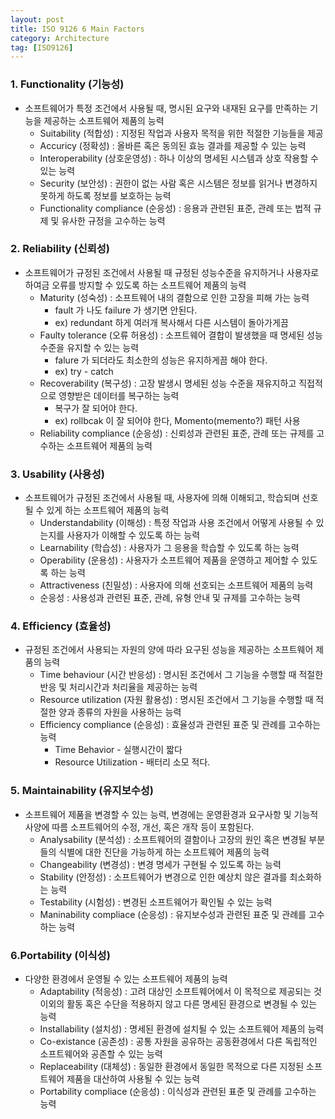 ```yaml
---
layout: post
title: ISO 9126 6 Main Factors
category: Architecture
tag: [ISO9126]
---
```


### 1. Functionality (기능성)
- 소프트웨어가 특정 조건에서 사용될 때, 명시된 요구와 내재된 요구를 만족하는 기능을 제공하는 소프트웨어 제품의 능력
  - Suitability (적합성) : 지정된 작업과 사용자 목적을 위한 적절한 기능들을 제공
  - Accuricy (정확성) : 올바른 혹은 동의된 효능 결과를 제공할 수 있는 능력
  - Interoperability (상호운영성) : 하나 이상의 명세된 시스템과 상호 작용할 수 있는 능력
  - Security (보안성) : 권한이 없는 사람 혹은 시스템은 정보를 읽거나 변경하지 못하게 하도록 정보를 보호하는 능력
  - Functionality compliance (순응성) : 응용과 관련된 표준, 관례 또는 법적 규제 및 유사한 규정을 고수하는 능력

### 2. Reliability (신뢰성)
- 소프트웨어가 규정된 조건에서 사용될 때 규정된 성능수준을 유지하거나 사용자로 하여금 오류를 방지할 수 있도록 하는 소프트웨어 제품의 능력
  - Maturity (성숙성) : 소프트웨어 내의 결함으로 인한 고장을 피해 가는 능력
    - fault 가 나도 failure 가 생기면 안된다.
    - ex) redundant 하게 여러개 복사해서 다른 시스템이 돌아가게끔
  -  Faulty tolerance (오류 허용성) : 소프트웨어 결합이 발생했을 때 명세된 성능 수준을 유지할 수 있는 능력
      - falure 가 되더라도 최소한의 성능은 유지하게끔 해야 한다.
      - ex) try - catch
  -  Recoverability (복구성) : 고장 발생시 명세된 성능 수준을 재유지하고 직접적으로 영향받은 데이터를 복구하는 능력
      - 복구가 잘 되어야 한다.
      - ex) rollbcak 이 잘 되어야 한다, Momento(memento?) 패턴 사용
  -  Reliability compliance (순응성) : 신뢰성과 관련된 표준, 관례 또는 규제를 고수하는 소프트웨어 제품의 능력


### 3. Usability (사용성)
- 소프트웨어가 규정된 조건에서 사용될 때, 사용자에 의해 이해되고, 학습되며 선호될 수 있게 하는 소프트웨어 제품의 능력
  - Understandability (이해성) : 특정 작업과 사용 조건에서 어떻게 사용될 수 있는지를 사용자가 이해할 수 있도록 하는 능력
  - Learnability (학습성) : 사용자가 그 응용을 학습할 수 있도록 하는 능력
  - Operability (운용성) : 사용자가 소프트웨어 제품을 운영하고 제어할 수 있도록 하는 능력
  - Attractiveness (친밀성) : 사용자에 의해 선호되는 소프트웨어 제품의 능력
  - 순응성 : 사용성과 관련된 표준, 관례, 유형 안내 및 규제를 고수하는 능력 

### 4. Efficiency (효율성)
- 규정된 조건에서 사용되는 자원의 양에 따라 요구된 성능을 제공하는 소프트웨어 제품의 능력
  - Time behaviour (시간 반응성) : 명시된 조건에서 그 기능을 수행할 때 적절한 반응 및 처리시간과 처리율을 제공하는 능력
  - Resource utilization (자원 활용성) : 명시된 조건에서 그 기능을 수행할 때 적절한 양과 종류의 자원을 사용하는 능력
  - Efficiency compliance (순응성) : 효율성과 관련된 표준 및 관례를 고수하는 능력
    - Time Behavior  - 실행시간이 짧다
    - Resource Utilization - 배터리 소모 적다.

### 5. Maintainability (유지보수성)
- 소프트웨어 제품을 변경할 수 있는 능력, 변경에는 운영환경과 요구사항 및 기능적 사양에 따름 소프트웨어의 수정, 개선, 혹은 개작 등이 포함된다.
  - Analysability (분석성) : 소프트웨어의 결함이나 고장의 원인 혹은 변경될 부분들의 식별에 대한 진단을 가능하게 하는 소프트웨어 제품의 능력
  - Changeability (변경성) : 변경 명세가 구현될 수 있도록 하는 능력
  - Stability (안정성) : 소프트웨어가 변경으로 인한 예상치 않은 결과를 최소화하는 능력
  - Testability (시험성) : 변경된 소프트웨어가 확인될 수 있는 능력
  - Maninability compliace (순응성) : 유지보수성과 관련된 표준 및 관례를 고수하는 능력

### 6.Portability (이식성)
- 다양한 환경에서 운영될 수 있는 소프트웨어 제품의 능력
  - Adaptability (적응성) : 고려 대상인 소프트웨어에서 이 목적으로 제공되는 것 이외의 활동 혹은 수단을 적용하지 않고 다른 명세된 환경으로 변경될 수 있는 능력
  - Installability (설치성) : 명세된 환경에 설치될 수 있는 소프트웨어 제품의 능력
  - Co-existance (공존성) : 공통 자원을 공유하는 공동환경에서 다른 독립적인 소프트웨어와 공존할 수 있는 능력
  - Replaceability (대체성) : 동일한 환경에서 동일한 목적으로 다른 지정된 소프트웨어 제품을 대산하여 사용될 수 있는 능력
  - Portability compliace (순응성) : 이식성과 관련된 표준 및 관례를 고수하는 능력

